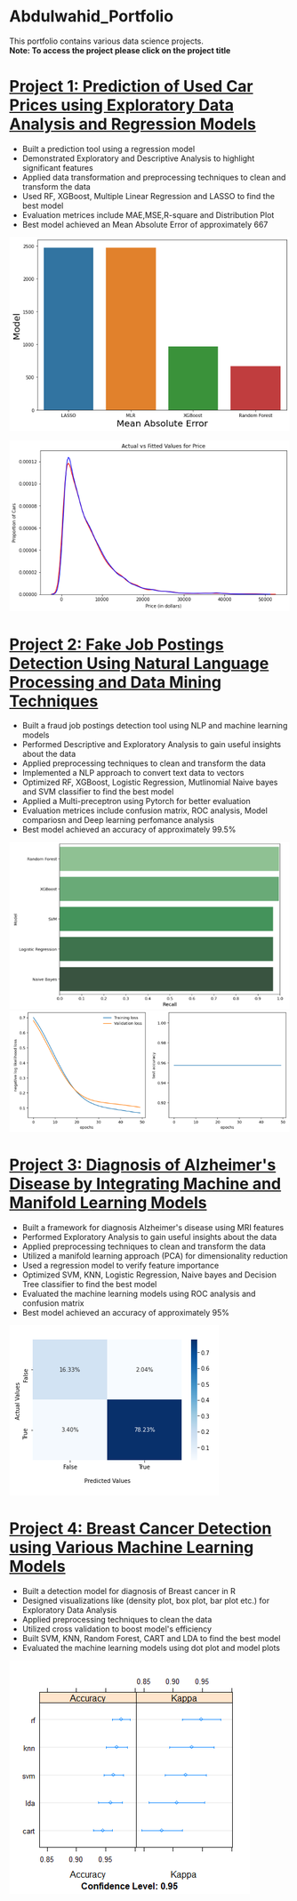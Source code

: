 # Abdulwahid_Portfolio
This portfolio contains various data science projects.
</br>
**Note: To access the project please click on the project title**
# [Project 1: Prediction of Used Car Prices using Exploratory Data Analysis and Regression Models](https://github.com/Abdlwhd/Prediction_of_Used_Car_Prices)
* Built a prediction tool using a regression model
* Demonstrated Exploratory and Descriptive Analysis to highlight significant features
* Applied data transformation and preprocessing techniques to clean and transform the data
* Used RF, XGBoost, Multiple Linear Regression and LASSO to find the best model
* Evaluation metrices include MAE,MSE,R-square and Distribution Plot
* Best model achieved an Mean Absolute Error of approximately 667

![mae](imgs/mae_score.png)

![plot](imgs/Dplot_RF.png)

# [Project 2: Fake Job Postings Detection Using Natural Language Processing and Data Mining Techniques](https://github.com/Abdlwhd/Fake_Job_Postings_Detection)
* Built a fraud job postings detection tool using NLP and machine learning models
* Performed Descriptive and Exploratory Analysis to gain useful insights about the data
* Applied preprocessing techniques to clean and transform the data
* Implemented a NLP approach to convert text data to vectors
* Optimized RF, XGBoost, Logistic Regression, Mutlinomial Naive bayes and SVM classifier to find the best model
* Applied a Multi-preceptron using Pytorch for better evaluation
* Evaluation metrices include confusion matrix, ROC analysis, Model compariosn and  Deep learning perfomance analysis
* Best model achieved an accuracy of approximately 99.5%

<img src="imgs/Best_model.png"> 

<img src="imgs/DL.png">

# [Project 3: Diagnosis of Alzheimer's Disease by Integrating Machine and Manifold Learning Models](https://github.com/Abdlwhd/Diagnosis_of_Alzheimer_Disease)
* Built a framework for diagnosis Alzheimer's disease using MRI features
* Performed Exploratory Analysis to gain useful insights about the data
* Applied preprocessing techniques to clean and transform the data
* Utilized a manifold learning approach (PCA) for dimensionality reduction
* Used a regression model to verify feature importance
* Optimized SVM, KNN, Logistic Regression, Naive bayes and Decision Tree classifier to find the best model
* Evaluated the machine learning models using ROC analysis and confusion matrix
* Best model achieved an accuracy of approximately 95%

![CM](imgs/ConfusionP_SVM.PNG)

# [Project 4: Breast Cancer Detection using Various Machine Learning Models](https://github.com/Abdlwhd/Breast_Cancer_Detection)
* Built a detection model for diagnosis of Breast cancer in R
* Designed visualizations like (density plot, box plot, bar plot etc.) for Exploratory Data Analysis
* Applied preprocessing techniques to clean the data
* Utilized cross validation to boost model's efficiency
* Built SVM, KNN, Random Forest, CART and LDA to find the best model
* Evaluated the machine learning models using dot plot and model plots

![CompM](imgs/Compare.png)
